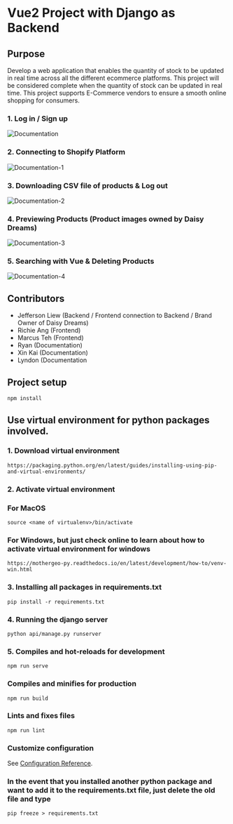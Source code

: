 # Vue2 Project with Django as Backend
## Purpose
Develop a web application that enables the quantity of stock to be updated in real time across all the different ecommerce platforms. This project will be considered complete when the quantity of stock can be updated in real time. This project supports E-Commerce vendors to ensure a smooth online shopping for consumers.

### 1. Log in / Sign up
![Documentation](https://user-images.githubusercontent.com/71698104/147869812-ce63aeb1-e33f-43bf-a0dd-9762a60b1faa.jpg)

### 2. Connecting to Shopify Platform
![Documentation-1](https://user-images.githubusercontent.com/71698104/147869670-6234a6fa-a363-4cd5-80d5-519df96141c7.jpg)

### 3. Downloading CSV file of products & Log out
![Documentation-2](https://user-images.githubusercontent.com/71698104/147869672-b0dd42e4-5c59-49db-932f-e50106979426.jpg)

### 4. Previewing Products (Product images owned by Daisy Dreams)
![Documentation-3](https://user-images.githubusercontent.com/71698104/147869673-0b65d40b-c2e0-4d80-a1c4-d434a21b61e8.jpg)

### 5. Searching with Vue & Deleting Products
![Documentation-4](https://user-images.githubusercontent.com/71698104/147869741-93a0cdae-3806-4318-ac88-08e4e2b187b1.jpg)



## Contributors
- Jefferson Liew (Backend / Frontend connection to Backend / Brand Owner of Daisy Dreams)
- Richie Ang (Frontend)
- Marcus Teh (Frontend)
- Ryan (Documentation)
- Xin Kai (Documentation)
- Lyndon (Documentation

## Project setup
```
npm install
```

## Use virtual environment for python packages involved.
### 1. Download virtual environment
```
https://packaging.python.org/en/latest/guides/installing-using-pip-and-virtual-environments/
```

### 2. Activate virtual environment 

### For MacOS

```
source <name of virtualenv>/bin/activate
```
### For Windows, but just check online to learn about how to activate virtual environment for windows

```
https://mothergeo-py.readthedocs.io/en/latest/development/how-to/venv-win.html
```

### 3. Installing all packages in requirements.txt

```
pip install -r requirements.txt
```

### 4. Running the django server

```
python api/manage.py runserver
```

### 5. Compiles and hot-reloads for development
```
npm run serve
```

### Compiles and minifies for production
```
npm run build
```

### Lints and fixes files
```
npm run lint
```

### Customize configuration
See [Configuration Reference](https://cli.vuejs.org/config/).


### In the event that you installed another python package and want to add it to the requirements.txt file, just delete the old file and type
```
pip freeze > requirements.txt
```
